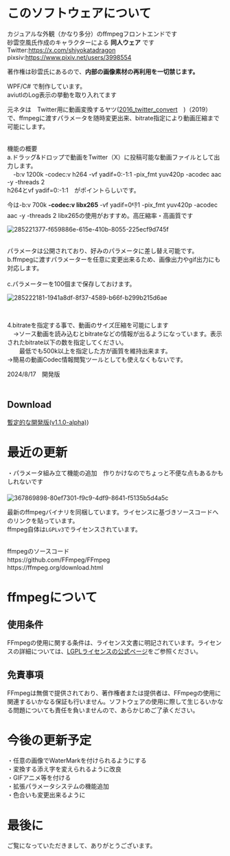 # このソフトウェアについて

カジュアルな外観（かなり多分）のffmpegフロントエンドです<br>
砂雲空風氏作成のキャラクターによる **同人ウェア** 
です<br>
Twitter:https://x.com/shiyokatadragon<br>
pixsiv:https://www.pixiv.net/users/3998554<br>

著作権は砂雲氏にあるので、**内部の画像素材の再利用を一切禁じます。**


WPF/C# で制作しています。<br>
aviutlのLog表示の挙動を取り入れてます<br>

元ネタは　Twitter用に動画変換するヤツ([2016_twitter_convert](https://cloth.moe/2016_twitter_convert)　)（2019）　で、ffmpegに渡すパラメータを随時変更出来、bitrate指定により動画圧縮まで可能にします。

<br>
機能の概要<br>
a.ドラッグ&ドロップで動画をTwitter（X）に投稿可能な動画ファイルとして出力します。<br>
　-b:v 1200k -codec:v h264 -vf yadif=0:-1:1 -pix_fmt yuv420p -acodec aac -y -threads 2<br>
h264とvf yadif=0:-1:1　がポイントらしいです。<br>

今は-b:v 700k **-codec:v libx265** -vf yadif=0:-1:1 -pix_fmt yuv420p -acodec aac -y -threads 2
libx265の使用がおすすめ。高圧縮率・高画質です


![285221377-f659886e-615e-410b-8055-225ecf9d745f](https://github.com/user-attachments/assets/a9e821a9-a893-447f-a383-9e57b1ae7237)



<br>
パラメータは公開されており、好みのパラメータに差し替え可能です。
 
 <br>
b.ffmpegに渡すパラメーターを任意に変更出来るため、画像出力やgif出力にも対応します。<br>

<br>
c.パラメーターを100個まで保存しておけます。<br>

![285222181-1941a8df-8f37-4589-b66f-b299b215d6ae](https://github.com/user-attachments/assets/8d1a0782-e3cc-4b70-a926-97df4a303596)


<br>

4.bitrateを指定する事で、動画のサイズ圧縮を可能にします<br>
　→ソース動画を読み込むとbitrateなどの情報が出るようになっています。表示されたbitrate以下の数を指定してください。<br>
 　　最低でも500k以上を指定した方が画質を維持出来ます。<br>
  →簡易の動画Codec情報閲覧ツールとしても使えなくもないです。<br>



2024/8/17　開発版<br>
　
## Download

[暫定的な開発版(v1.1.0-alpha)](https://github.com/Sheephuman/HaruaConvert_public/releases/tag/TestVersion)) 


# 最近の更新
・パラメータ組み立て機能の追加　作りかけなのでちょっと不便な点もあるかもしれないです<br>
　<br>
![367869898-80ef7301-f9c9-4df9-8641-f5135b5d4a5c](https://github.com/user-attachments/assets/bfaf0c5b-ebf4-4646-8f38-9c217c459d02)

最新のffmpegバイナリを同梱しています。ライセンスに基づきソースコードへのリンクを貼っています。<br>ffmpeg自体は``LGPLv3``でライセンスされています。

<br>
ffmpegのソースコード<br>
https://github.com/FFmpeg/FFmpeg　<br>
https://ffmpeg.org/download.html<br>

# ffmpegについて
## 使用条件
FFmpegの使用に関する条件は、ライセンス文書に明記されています。ライセンスの詳細については、[LGPLライセンスの公式ページ](https://www.gnu.org/licenses/lgpl-3.0.html)をご参照ください。
## 免責事項
FFmpegは無償で提供されており、著作権者または提供者は、FFmpegの使用に関連するいかなる保証も行いません。ソフトウェアの使用に際して生じるいかなる問題についても責任を負いませんので、あらかじめご了承ください。

# 今後の更新予定<br>
・任意の画像でWaterMarkを付けられるようにする
<br>
・変換する添え字を変えられるように改良<br>
・GIFアニメ等を付ける<br>
・拡張パラメータシステムの機能追加<br>
・色合いも変更出来るように


# 最後に
ご覧になっていただきまして、ありがとうございます。
